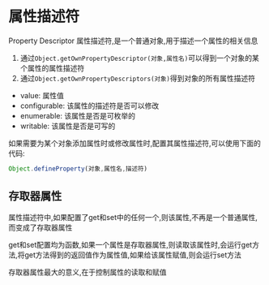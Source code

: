 # 属性描述符

Property Descriptor 属性描述符,是一个普通对象,用于描述一个属性的相关信息

1. 通过`Object.getOwnPropertyDescriptor(对象,属性名)`可以得到一个对象的某个属性的属性描述符
2. 通过`Object.getOwnPropertyDescriptors(对象)`得到对象的所有属性描述符

- value: 属性值
- configurable: 该属性的描述符是否可以修改
- enumerable: 该属性是否是可枚举的
- writable: 该属性是否是可写的

如果需要为某个对象添加属性时或修改属性时,配置其属性描述符,可以使用下面的代码:
```js
Object.defineProperty(对象,属性名,描述符)
```


## 存取器属性
属性描述符中,如果配置了get和set中的任何一个,则该属性,不再是一个普通属性,而变成了存取器属性

get和set配置均为函数,如果一个属性是存取器属性,则读取该属性时,会运行get方法,将get方法得到的返回值作为属性值,如果给该属性赋值,则会运行set方法

存取器属性最大的意义,在于控制属性的读取和赋值
